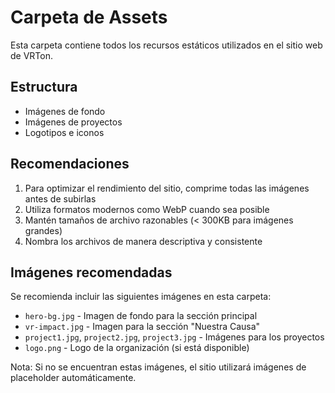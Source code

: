 # Carpeta de Assets

Esta carpeta contiene todos los recursos estáticos utilizados en el sitio web de VRTon.

## Estructura

- Imágenes de fondo
- Imágenes de proyectos
- Logotipos e iconos

## Recomendaciones

1. Para optimizar el rendimiento del sitio, comprime todas las imágenes antes de subirlas
2. Utiliza formatos modernos como WebP cuando sea posible
3. Mantén tamaños de archivo razonables (< 300KB para imágenes grandes)
4. Nombra los archivos de manera descriptiva y consistente

## Imágenes recomendadas

Se recomienda incluir las siguientes imágenes en esta carpeta:

- `hero-bg.jpg` - Imagen de fondo para la sección principal
- `vr-impact.jpg` - Imagen para la sección "Nuestra Causa"
- `project1.jpg`, `project2.jpg`, `project3.jpg` - Imágenes para los proyectos
- `logo.png` - Logo de la organización (si está disponible)

Nota: Si no se encuentran estas imágenes, el sitio utilizará imágenes de placeholder automáticamente.
